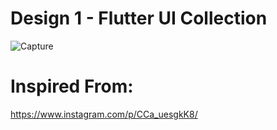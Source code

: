 # Design 1 - Flutter UI Collection

![Capture](https://github.com/retroportalstudio/rps_ui_collection/blob/main/rps_ui_e1/episode_1_design.jpg)

# Inspired From:

https://www.instagram.com/p/CCa_uesgkK8/

